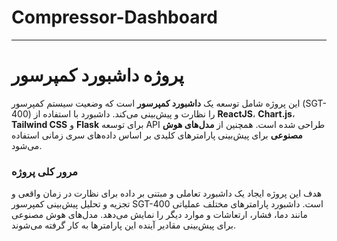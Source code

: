 # Compressor-Dashboard




---

# پروژه داشبورد کمپرسور

این پروژه شامل توسعه یک **داشبورد کمپرسور** است که وضعیت سیستم کمپرسور (SGT-400) را نظارت و پیش‌بینی می‌کند. داشبورد با استفاده از **ReactJS**، **Chart.js**، **Tailwind CSS** و **Flask** برای توسعه API طراحی شده است. همچنین از **مدل‌های هوش مصنوعی** برای پیش‌بینی پارامترهای کلیدی بر اساس داده‌های سری زمانی استفاده می‌شود.

### **مرور کلی پروژه**

هدف این پروژه ایجاد یک داشبورد تعاملی و مبتنی بر داده برای نظارت در زمان واقعی و تجزیه و تحلیل پیش‌بینی کمپرسور SGT-400 است. داشبورد پارامترهای مختلف عملیاتی مانند دما، فشار، ارتعاشات و موارد دیگر را نمایش می‌دهد. مدل‌های هوش مصنوعی برای پیش‌بینی مقادیر آینده این پارامترها به کار گرفته می‌شوند.
